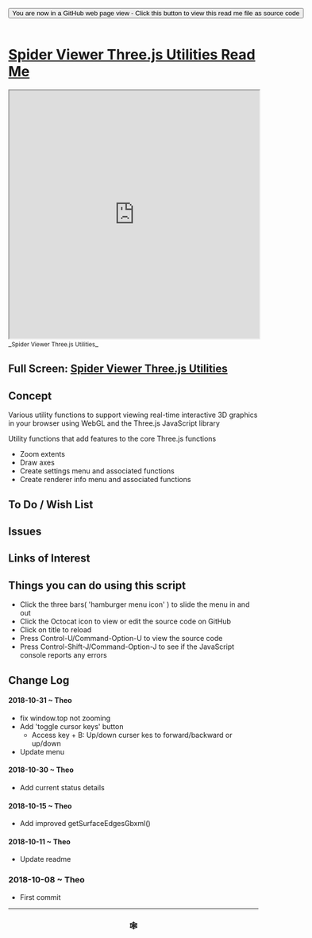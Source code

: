 
<span style=display:none; >[You are now in a GitHub source code view - click this link to view Read Me file as a web page]( https://www.ladybug.tools/spider-gbxml-tools/#cookbook/spider-viewer-threejs-utilities/README.md "View file as a web page." ) </span>

<div><input type=button class = 'btn btn-secondary btn-sm' onclick="window.location.href='https://github.com/ladybug-tools/spider-gbxml-tools/blob/master/cookbook/spider-viewer-threejs-utilities/README.md'";
value='You are now in a GitHub web page view - Click this button to view this read me file as source code' ></div>

<br>

# [Spider Viewer Three.js Utilities Read Me]( #cookbook/spider-viewer-threejs-utilities/README.md )


<iframe src=https://www.ladybug.tools/spider-gbxml-tools/cookbook/spider-viewer-threejs-utilities/index.html width=100% height=500px >Iframes are not viewable in GitHub source code views</iframe>
_<small>Spider Viewer Three.js Utilities</small>_

## Full Screen: [Spider Viewer Three.js Utilities]( https://www.ladybug.tools/spider-gbxml-tools/cookbook/spider-viewer-threejs-utilities/r7/spider-viewer-threejs-utilities.html )



## Concept

Various utility functions to support viewing real-time interactive 3D graphics in your browser using WebGL and the Three.js JavaScript library

Utility functions that add features to the core Three.js functions
* Zoom extents
* Draw axes
* Create settings menu and associated functions
* Create renderer info menu and associated functions


## To Do / Wish List


## Issues



## Links of Interest


## Things you can do using this script

* Click the three bars( 'hamburger menu icon' ) to slide the menu in and out
* Click the Octocat icon to view or edit the source code on GitHub
* Click on title to reload
* Press Control-U/Command-Option-U to view the source code
* Press Control-Shift-J/Command-Option-J to see if the JavaScript console reports any errors


## Change Log


#### 2018-10-31 ~ Theo

* fix window.top not zooming
* Add 'toggle cursor keys' button
	* Access key + B: Up/down curser kes to forward/backward or up/down
* Update menu

#### 2018-10-30 ~ Theo

* Add current status details

#### 2018-10-15 ~ Theo

* Add improved getSurfaceEdgesGbxml()

#### 2018-10-11 ~ Theo

* Update readme

### 2018-10-08 ~ Theo

* First commit


***

### <center title="Howdy! My web is better than yours. ;-)" ><a href=javascript:window.scrollTo(0,0); style="text-decoration:none !important;" > &#x1f578; </a></center>



